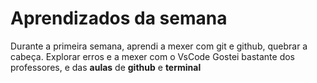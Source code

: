 # Aprendizados da semana

Durante a primeira semana, aprendi a mexer com git e github, quebrar a cabeça.
Explorar erros e a mexer com o VsCode
Gostei bastante dos professores, e das **aulas** de **github** e **terminal**